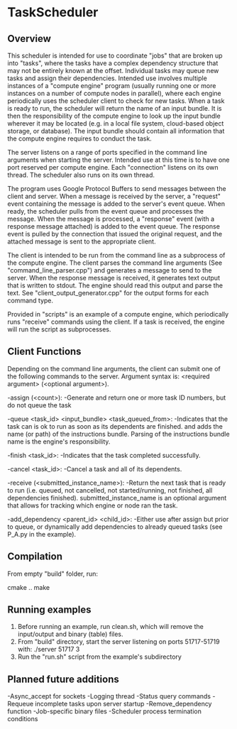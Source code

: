 # TaskScheduler
## Overview
This scheduler is intended for use to coordinate "jobs" that are broken up into "tasks", where the tasks have a complex dependency structure that may not be entirely known at the offset. Individual tasks may queue new tasks and assign their dependencies. Intended use involves multiple instances of a "compute engine" program (usually running one or more instances on a number of compute nodes in parallel), where each engine periodically uses the scheduler client to check for new tasks. When a task is ready to run, the scheduler will return the name of an input bundle. It is then the responsibility of the compute engine to look up the input bundle wherever it may be located (e.g. in a local file system, cloud-based object storage, or database). The input bundle should contain all information that the compute engine requires to conduct the task.

The server listens on a range of ports specified in the command line arguments when starting the server. Intended use at this time is to have one port reserved per compute engine. Each "connection" listens on its own thread. The scheduler also runs on its own thread.

The program uses Google Protocol Buffers to send messages between the client and server. When a message is received by the server, a "request" event containing the message is added to the server's event queue. When ready, the scheduler pulls from the event queue and processes the message. When the message is processed, a "response" event (with a response message attached) is added to the event queue. The response event is pulled by the connection that issued the original request, and the attached message is sent to the appropriate client.

The client is intended to be run from the command line as a subprocess of the compute engine. The client parses the command line arguments (See "command_line_parser.cpp") and generates a message to send to the server. When the response message is received, it generates text output that is written to stdout. The engine should read this output and parse the text. See "client_output_generator.cpp" for the output forms for each command type. 

Provided in "scripts" is an example of a compute engine, which periodically runs "receive" commands using the client. If a task is received, the engine will run the script as subprocesses. 

## Client Functions
Depending on the command line arguments, the client can submit one of the following commands to the server. Argument syntax is: \<required argument> (\<optional argument>).

-assign (\<count>):
	-Generate and return one or more task ID numbers, but do not queue the task

-queue \<task_id> \<input_bundle> \<task_queued_from>:
	-Indicates that the task can is ok to run as soon as its dependents are finished. and adds the name (or path) of the instructions bundle. Parsing of the instructions bundle name is the engine's responsibility.

-finish \<task_id>:
	-Indicates that the task completed successfully.

-cancel \<task_id>:
	-Cancel a task and all of its dependents.

-receive (\<submitted_instance_name>):
	-Return the next task that is ready to run (i.e. queued, not cancelled, not started/running, not finished, all dependencies finished). submitted_instance_name is an optional argument that allows for tracking which engine or node ran the task.

-add_dependency \<parent_id> \<child_id>:
	-Either use after assign but prior to queue, or dynamically add dependencies to already queued tasks (see P_A.py in the example).

## Compilation
From empty "build" folder, run: 

cmake ..
make

## Running examples
1) Before running an example, run clean.sh, which will remove the input/output and binary (table) files. 
2) From "build" directory, start the server listening on ports 51717-51719 with:
./server 51717 3
3) Run the "run.sh" script from the example's subdirectory

## Planned future additions
-Async_accept for sockets
-Logging thread
-Status query commands
-Requeue incomplete tasks upon server startup
-Remove_dependency function
-Job-specific binary files
-Scheduler process termination conditions
